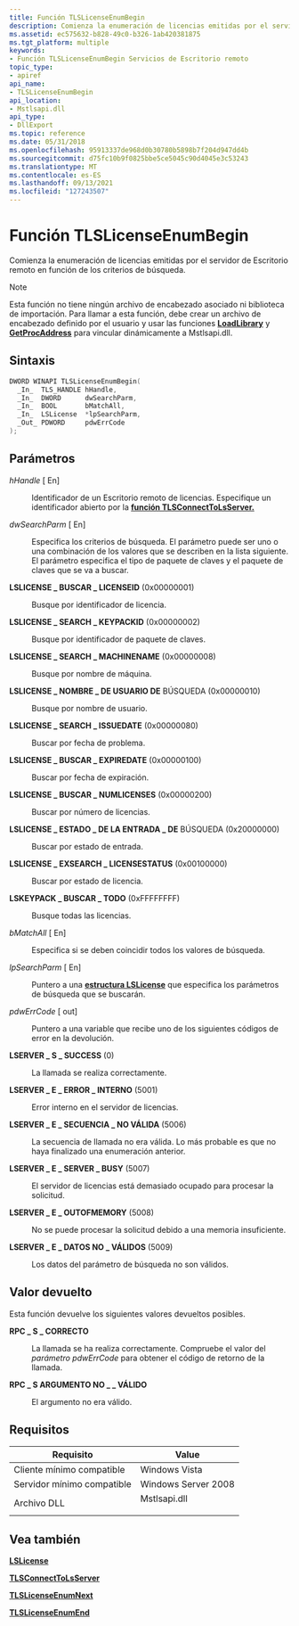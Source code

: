 ```yaml
---
title: Función TLSLicenseEnumBegin
description: Comienza la enumeración de licencias emitidas por el servidor de Escritorio remoto en función de los criterios de búsqueda.
ms.assetid: ec575632-b828-49c0-b326-1ab420381875
ms.tgt_platform: multiple
keywords:
- Función TLSLicenseEnumBegin Servicios de Escritorio remoto
topic_type:
- apiref
api_name:
- TLSLicenseEnumBegin
api_location:
- Mstlsapi.dll
api_type:
- DllExport
ms.topic: reference
ms.date: 05/31/2018
ms.openlocfilehash: 95913337de968d0b30780b5898b7f204d947dd4b
ms.sourcegitcommit: d75fc10b9f0825bbe5ce5045c90d4045e3c53243
ms.translationtype: MT
ms.contentlocale: es-ES
ms.lasthandoff: 09/13/2021
ms.locfileid: "127243507"
---
```

# <a name="tlslicenseenumbegin-function"></a>Función TLSLicenseEnumBegin

Comienza la enumeración de licencias emitidas por el servidor de Escritorio remoto en función de los criterios de búsqueda.

> [!Note]  
> Esta función no tiene ningún archivo de encabezado asociado ni biblioteca de importación. Para llamar a esta función, debe crear un archivo de encabezado definido por el usuario y usar las funciones [**LoadLibrary**](/windows/desktop/api/libloaderapi/nf-libloaderapi-loadlibrarya) y [**GetProcAddress**](/windows/desktop/api/libloaderapi/nf-libloaderapi-getprocaddress) para vincular dinámicamente a Mstlsapi.dll.

 

## <a name="syntax"></a>Sintaxis


```C++
DWORD WINAPI TLSLicenseEnumBegin(
  _In_  TLS_HANDLE hHandle,
  _In_  DWORD      dwSearchParm,
  _In_  BOOL       bMatchAll,
  _In_  LSLicense  *lpSearchParm,
  _Out_ PDWORD     pdwErrCode
);
```



## <a name="parameters"></a>Parámetros

<dl> <dt>

*hHandle* \[ En\]
</dt> <dd>

Identificador de un Escritorio remoto de licencias. Especifique un identificador abierto por la [**función TLSConnectToLsServer.**](tlsconnecttolsserver.md)

</dd> <dt>

*dwSearchParm* \[ En\]
</dt> <dd>

Especifica los criterios de búsqueda. El parámetro puede ser uno o una combinación de los valores que se describen en la lista siguiente. El parámetro especifica el tipo de paquete de claves y el paquete de claves que se va a buscar.

<dt>

<span id="LSLICENSE_SEARCH_LICENSEID"></span><span id="lslicense_search_licenseid"></span>

<span id="LSLICENSE_SEARCH_LICENSEID"></span><span id="lslicense_search_licenseid"></span>**LSLICENSE \_ BUSCAR \_ LICENSEID** (0x00000001)


</dt> <dd>

Busque por identificador de licencia.

</dd> <dt>

<span id="LSLICENSE_SEARCH_KEYPACKID"></span><span id="lslicense_search_keypackid"></span>

<span id="LSLICENSE_SEARCH_KEYPACKID"></span><span id="lslicense_search_keypackid"></span>**LSLICENSE \_ SEARCH \_ KEYPACKID** (0x00000002)


</dt> <dd>

Busque por identificador de paquete de claves.

</dd> <dt>

<span id="LSLICENSE_SEARCH_MACHINENAME"></span><span id="lslicense_search_machinename"></span>

<span id="LSLICENSE_SEARCH_MACHINENAME"></span><span id="lslicense_search_machinename"></span>**LSLICENSE \_ SEARCH \_ MACHINENAME** (0x00000008)


</dt> <dd>

Busque por nombre de máquina.

</dd> <dt>

<span id="LSLICENSE_SEARCH_USERNAME"></span><span id="lslicense_search_username"></span>

<span id="LSLICENSE_SEARCH_USERNAME"></span><span id="lslicense_search_username"></span>**LSLICENSE \_ NOMBRE \_ DE USUARIO DE** BÚSQUEDA (0x00000010)


</dt> <dd>

Busque por nombre de usuario.

</dd> <dt>

<span id="LSLICENSE_SEARCH_ISSUEDATE"></span><span id="lslicense_search_issuedate"></span>

<span id="LSLICENSE_SEARCH_ISSUEDATE"></span><span id="lslicense_search_issuedate"></span>**LSLICENSE \_ SEARCH \_ ISSUEDATE** (0x00000080)


</dt> <dd>

Buscar por fecha de problema.

</dd> <dt>

<span id="LSLICENSE_SEARCH_EXPIREDATE"></span><span id="lslicense_search_expiredate"></span>

<span id="LSLICENSE_SEARCH_EXPIREDATE"></span><span id="lslicense_search_expiredate"></span>**LSLICENSE \_ BUSCAR \_ EXPIREDATE** (0x00000100)


</dt> <dd>

Buscar por fecha de expiración.

</dd> <dt>

<span id="LSLICENSE_SEARCH__NUMLICENSES"></span><span id="lslicense_search__numlicenses"></span>

<span id="LSLICENSE_SEARCH__NUMLICENSES"></span><span id="lslicense_search__numlicenses"></span>**LSLICENSE \_ BUSCAR \_ NUMLICENSES** (0x00000200)


</dt> <dd>

Buscar por número de licencias.

</dd> <dt>

<span id="LSLICENSE_SEARCH___ENTRY_STATUS"></span><span id="lslicense_search___entry_status"></span>

<span id="LSLICENSE_SEARCH___ENTRY_STATUS"></span><span id="lslicense_search___entry_status"></span>**LSLICENSE \_ ESTADO \_ DE LA ENTRADA \_ DE** BÚSQUEDA (0x20000000)


</dt> <dd>

Buscar por estado de entrada.

</dd> <dt>

<span id="LSLICENSE_EXSEARCH_LICENSESTATUS"></span><span id="lslicense_exsearch_licensestatus"></span>

<span id="LSLICENSE_EXSEARCH_LICENSESTATUS"></span><span id="lslicense_exsearch_licensestatus"></span>**LSLICENSE \_ EXSEARCH \_ LICENSESTATUS** (0x00100000)


</dt> <dd>

Buscar por estado de licencia.

</dd> <dt>

<span id="LSKEYPACK_SEARCH_ALL"></span><span id="lskeypack_search_all"></span>

<span id="LSKEYPACK_SEARCH_ALL"></span><span id="lskeypack_search_all"></span>**LSKEYPACK \_ BUSCAR \_ TODO** (0xFFFFFFFF)


</dt> <dd>

Busque todas las licencias.

</dd> </dl> </dd> <dt>

*bMatchAll* \[ En\]
</dt> <dd>

Especifica si se deben coincidir todos los valores de búsqueda.

</dd> <dt>

*lpSearchParm* \[ En\]
</dt> <dd>

Puntero a una [**estructura LSLicense**](lslicense.md) que especifica los parámetros de búsqueda que se buscarán.

</dd> <dt>

*pdwErrCode* \[ out\]
</dt> <dd>

Puntero a una variable que recibe uno de los siguientes códigos de error en la devolución.

<dt>

<span id="LSERVER_S_SUCCESS"></span><span id="lserver_s_success"></span>

<span id="LSERVER_S_SUCCESS"></span><span id="lserver_s_success"></span>**LSERVER \_ S \_ SUCCESS** (0)


</dt> <dd>

La llamada se realiza correctamente.

</dd> <dt>

<span id="LSERVER_E_INTERNAL_ERROR"></span><span id="lserver_e_internal_error"></span>

<span id="LSERVER_E_INTERNAL_ERROR"></span><span id="lserver_e_internal_error"></span>**LSERVER \_ E \_ ERROR \_ INTERNO** (5001)


</dt> <dd>

Error interno en el servidor de licencias.

</dd> <dt>

<span id="LSERVER_E_INVALID_SEQUENCE"></span><span id="lserver_e_invalid_sequence"></span>

<span id="LSERVER_E_INVALID_SEQUENCE"></span><span id="lserver_e_invalid_sequence"></span>**LSERVER \_ E \_ SECUENCIA \_ NO VÁLIDA** (5006)


</dt> <dd>

La secuencia de llamada no era válida. Lo más probable es que no haya finalizado una enumeración anterior.

</dd> <dt>

<span id="LSERVER_E_SERVER_BUSY"></span><span id="lserver_e_server_busy"></span>

<span id="LSERVER_E_SERVER_BUSY"></span><span id="lserver_e_server_busy"></span>**LSERVER \_ E \_ SERVER \_ BUSY** (5007)


</dt> <dd>

El servidor de licencias está demasiado ocupado para procesar la solicitud.

</dd> <dt>

<span id="LSERVER_E_OUTOFMEMORY"></span><span id="lserver_e_outofmemory"></span>

<span id="LSERVER_E_OUTOFMEMORY"></span><span id="lserver_e_outofmemory"></span>**LSERVER \_ E \_ OUTOFMEMORY** (5008)


</dt> <dd>

No se puede procesar la solicitud debido a una memoria insuficiente.

</dd> <dt>

<span id="LSERVER_E_INVALID_DATA"></span><span id="lserver_e_invalid_data"></span>

<span id="LSERVER_E_INVALID_DATA"></span><span id="lserver_e_invalid_data"></span>**LSERVER \_ E \_ DATOS NO \_ VÁLIDOS** (5009)


</dt> <dd>

Los datos del parámetro de búsqueda no son válidos.

</dd> </dl> </dd> </dl>

## <a name="return-value"></a>Valor devuelto

Esta función devuelve los siguientes valores devueltos posibles.

<dl> <dt>

**RPC \_ S \_ CORRECTO**
</dt> <dd>

La llamada se ha realiza correctamente. Compruebe el valor del *parámetro pdwErrCode* para obtener el código de retorno de la llamada.

</dd> <dt>

**RPC \_ S ARGUMENTO NO \_ \_ VÁLIDO**
</dt> <dd>

El argumento no era válido.

</dd> </dl>

## <a name="requirements"></a>Requisitos



| Requisito | Value |
|-------------------------------------|-----------------------------------------------------------------------------------------|
| Cliente mínimo compatible<br/> | Windows Vista<br/>                                                                |
| Servidor mínimo compatible<br/> | Windows Server 2008<br/>                                                          |
| Archivo DLL<br/>                      | <dl> <dt>Mstlsapi.dll</dt> </dl> |



## <a name="see-also"></a>Vea también

<dl> <dt>

[**LSLicense**](lslicense.md)
</dt> <dt>

[**TLSConnectToLsServer**](tlsconnecttolsserver.md)
</dt> <dt>

[**TLSLicenseEnumNext**](tlslicenseenumnext.md)
</dt> <dt>

[**TLSLicenseEnumEnd**](tlslicenseenumend.md)
</dt> </dl>

 

